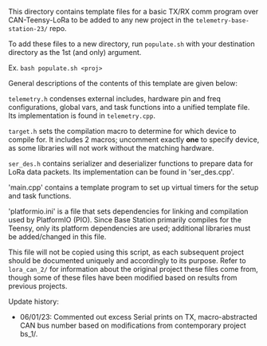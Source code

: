 This directory contains template files for a basic TX/RX comm program over CAN-Teensy-LoRa
to be added to any new project in the `telemetry-base-station-23/` repo.

To add these files to a new directory, run `populate.sh` with your destination
directory as the 1st (and only) argument.

Ex. `bash populate.sh <proj>`

General descriptions of the contents of this template are given below:

`telemetry.h` condenses external includes, hardware pin and freq configurations,
global vars, and task functions into a unified template file.
Its implementation is found in `telemetry.cpp`.

`target.h` sets the compilation macro to determine for which device to compile for.
It includes 2 macros; uncomment exactly **one** to specify device, as some libraries
will not work without the matching hardware.

`ser_des.h` contains serializer and deserializer functions to prepare data
for LoRa data packets. Its implementation can be found in 'ser_des.cpp'.

'main.cpp' contains a template program to set up virtual timers for the
setup and task functions.

'platformio.ini' is a file that sets dependencies for linking and compilation
used by PlatformIO (PIO). Since Base Station primarily compiles for the Teensy,
only its platform dependencies are used; additional libraries must be added/changed
in this file.

This file will not be copied using this script, as each subsequent project should
be documented uniquely and accordingly to its purpose. Refer to `lora_can_2/` for
information about the original project these files come from, though some of these
files have been modified based on results from previous projects.

Update history:

- 06/01/23: Commented out excess Serial prints on TX, macro-abstracted CAN bus number
  based on modifications from contemporary project bs_1/.